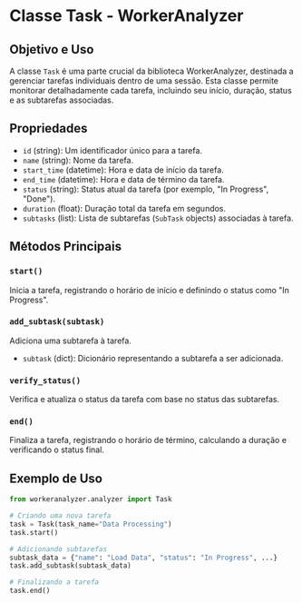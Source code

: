 # Classe Task - WorkerAnalyzer

## Objetivo e Uso
A classe `Task` é uma parte crucial da biblioteca WorkerAnalyzer, destinada a gerenciar tarefas individuais dentro de uma sessão. Esta classe permite monitorar detalhadamente cada tarefa, incluindo seu início, duração, status e as subtarefas associadas.

## Propriedades
- `id` (string): Um identificador único para a tarefa.
- `name` (string): Nome da tarefa.
- `start_time` (datetime): Hora e data de início da tarefa.
- `end_time` (datetime): Hora e data de término da tarefa.
- `status` (string): Status atual da tarefa (por exemplo, "In Progress", "Done").
- `duration` (float): Duração total da tarefa em segundos.
- `subtasks` (list): Lista de subtarefas (`SubTask` objects) associadas à tarefa.

## Métodos Principais

### `start()`
Inicia a tarefa, registrando o horário de início e definindo o status como "In Progress".

### `add_subtask(subtask)`
Adiciona uma subtarefa à tarefa.
- `subtask` (dict): Dicionário representando a subtarefa a ser adicionada.

### `verify_status()`
Verifica e atualiza o status da tarefa com base no status das subtarefas.

### `end()`
Finaliza a tarefa, registrando o horário de término, calculando a duração e verificando o status final.

## Exemplo de Uso

```python
from workeranalyzer.analyzer import Task

# Criando uma nova tarefa
task = Task(task_name="Data Processing")
task.start()

# Adicionando subtarefas
subtask_data = {"name": "Load Data", "status": "In Progress", ...}
task.add_subtask(subtask_data)

# Finalizando a tarefa
task.end()
